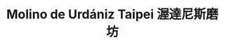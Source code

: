 ---
title: "Molino de Urdániz Taipei 渥達尼斯磨坊"
description: "Molino de Urdániz Taipei 渥達尼斯磨坊"
layout: shop
keywords:
  - 美食競賽
  - 台灣美食
  - 美食精選
datePublished: "2025-06-30"
dateModified: "2025-07-06"
city: "台北市"
district: "中山區"
address: "台北市中山區建國北路一段61號GF"
phone: "0225006832"
geo: "25.050701488352892, 121.53712376115564"
google_map: "https://maps.app.goo.gl/y8gUN5w6RCVbN4kKA"
footinder: "https://footinder.com.tw/%E5%8F%B0%E5%8C%97%E5%B8%82%E4%B8%AD%E5%B1%B1%E5%8D%80/32099/"
official: "https://hotelmvsa.com/dining/molino-de-urdaniz/"
award:
  - name: "500盤"
    year: "2024"
    entries:
      - dishes:
          - "Molino後院"

---